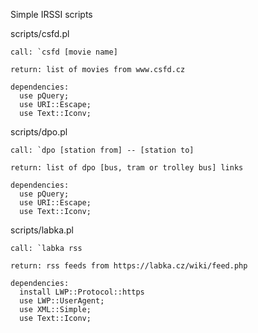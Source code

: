 Simple IRSSI scripts

scripts/csfd.pl
  
    call: `csfd [movie name]
    
    return: list of movies from www.csfd.cz
    
    dependencies: 
      use pQuery;
      use URI::Escape;
      use Text::Iconv;

scripts/dpo.pl

    call: `dpo [station from] -- [station to]
    
    return: list of dpo [bus, tram or trolley bus] links
    
    dependencies:
      use pQuery;
      use URI::Escape;
      use Text::Iconv;
      
scripts/labka.pl

    call: `labka rss
    
    return: rss feeds from https://labka.cz/wiki/feed.php
    
    dependencies:
      install LWP::Protocol::https
      use LWP::UserAgent;
      use XML::Simple;
      use Text::Iconv;
  
  
